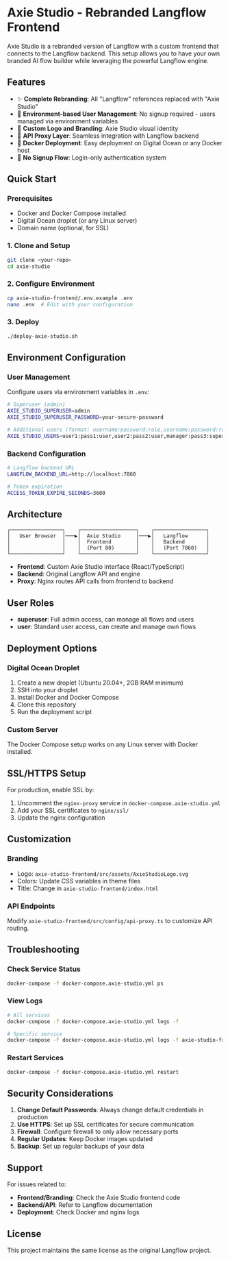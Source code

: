 # Axie Studio - Rebranded Langflow Frontend

Axie Studio is a rebranded version of Langflow with a custom frontend that connects to the Langflow backend. This setup allows you to have your own branded AI flow builder while leveraging the powerful Langflow engine.

## Features

- ✨ **Complete Rebranding**: All "Langflow" references replaced with "Axie Studio"
- 🔐 **Environment-based User Management**: No signup required - users managed via environment variables
- 🎨 **Custom Logo and Branding**: Axie Studio visual identity
- 🔄 **API Proxy Layer**: Seamless integration with Langflow backend
- 🐳 **Docker Deployment**: Easy deployment on Digital Ocean or any Docker host
- 🚫 **No Signup Flow**: Login-only authentication system

## Quick Start

### Prerequisites

- Docker and Docker Compose installed
- Digital Ocean droplet (or any Linux server)
- Domain name (optional, for SSL)

### 1. Clone and Setup

```bash
git clone <your-repo>
cd axie-studio
```

### 2. Configure Environment

```bash
cp axie-studio-frontend/.env.example .env
nano .env  # Edit with your configuration
```

### 3. Deploy

```bash
./deploy-axie-studio.sh
```

## Environment Configuration

### User Management

Configure users via environment variables in `.env`:

```bash
# Superuser (admin)
AXIE_STUDIO_SUPERUSER=admin
AXIE_STUDIO_SUPERUSER_PASSWORD=your-secure-password

# Additional users (format: username:password:role,username:password:role)
AXIE_STUDIO_USERS=user1:pass1:user,user2:pass2:user,manager:pass3:superuser
```

### Backend Configuration

```bash
# Langflow backend URL
LANGFLOW_BACKEND_URL=http://localhost:7860

# Token expiration
ACCESS_TOKEN_EXPIRE_SECONDS=3600
```

## Architecture

```
┌─────────────────┐    ┌──────────────────┐    ┌─────────────────┐
│   User Browser  │───▶│  Axie Studio     │───▶│   Langflow      │
│                 │    │  Frontend        │    │   Backend       │
│                 │    │  (Port 80)       │    │   (Port 7860)   │
└─────────────────┘    └──────────────────┘    └─────────────────┘
```

- **Frontend**: Custom Axie Studio interface (React/TypeScript)
- **Backend**: Original Langflow API and engine
- **Proxy**: Nginx routes API calls from frontend to backend

## User Roles

- **superuser**: Full admin access, can manage all flows and users
- **user**: Standard user access, can create and manage own flows

## Deployment Options

### Digital Ocean Droplet

1. Create a new droplet (Ubuntu 20.04+, 2GB RAM minimum)
2. SSH into your droplet
3. Install Docker and Docker Compose
4. Clone this repository
5. Run the deployment script

### Custom Server

The Docker Compose setup works on any Linux server with Docker installed.

## SSL/HTTPS Setup

For production, enable SSL by:

1. Uncomment the `nginx-proxy` service in `docker-compose.axie-studio.yml`
2. Add your SSL certificates to `nginx/ssl/`
3. Update the nginx configuration

## Customization

### Branding

- Logo: `axie-studio-frontend/src/assets/AxieStudioLogo.svg`
- Colors: Update CSS variables in theme files
- Title: Change in `axie-studio-frontend/index.html`

### API Endpoints

Modify `axie-studio-frontend/src/config/api-proxy.ts` to customize API routing.

## Troubleshooting

### Check Service Status

```bash
docker-compose -f docker-compose.axie-studio.yml ps
```

### View Logs

```bash
# All services
docker-compose -f docker-compose.axie-studio.yml logs -f

# Specific service
docker-compose -f docker-compose.axie-studio.yml logs -f axie-studio-frontend
```

### Restart Services

```bash
docker-compose -f docker-compose.axie-studio.yml restart
```

## Security Considerations

1. **Change Default Passwords**: Always change default credentials in production
2. **Use HTTPS**: Set up SSL certificates for secure communication
3. **Firewall**: Configure firewall to only allow necessary ports
4. **Regular Updates**: Keep Docker images updated
5. **Backup**: Set up regular backups of your data

## Support

For issues related to:
- **Frontend/Branding**: Check the Axie Studio frontend code
- **Backend/API**: Refer to Langflow documentation
- **Deployment**: Check Docker and nginx logs

## License

This project maintains the same license as the original Langflow project.
